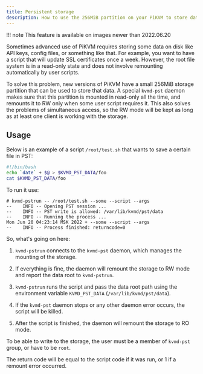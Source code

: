 ```yaml
---
title: Persistent storage
description: How to use the 256MiB partition on your PiKVM to store data
---
```


!!! note
    This feature is available on images newer than 2022.06.20

Sometimes advanced use of PiKVM requires storing some data on disk like
API keys, config files, or something like that. For example, you want to
have a script that will update SSL certificates once a week. However,
the root file system is in a read-only state and does not involve
remounting automatically by user scripts.

To solve this problem, new versions of PiKVM have a small 256MiB storage
partition that can be used to store that data. A special `kvmd-pst`
daemon makes sure that this partition is mounted in read-only all the
time, and remounts it to RW only when some user script requires it. This
also solves the problems of simultaneous access, so the RW mode will be
kept as long as at least one client is working with the storage.


## Usage

Below is an example of a script `/root/test.sh` that wants to save a certain file in PST:

```bash
#!/bin/bash
echo `date` + $@ > $KVMD_PST_DATA/foo
cat $KVMD_PST_DATA/foo
```

To run it use:
```
# kvmd-pstrun -- /root/test.sh --some --script --args
--    INFO -- Opening PST session ...
--    INFO -- PST write is allowed: /var/lib/kvmd/pst/data
--    INFO -- Running the process ...
Mon Jun 20 04:23:14 MSK 2022 + --some --script --args
--    INFO -- Process finished: returncode=0
```

So, what's going on here:

1. `kvmd-pstrun` connects to the `kvmd-pst` daemon, which manages the mounting of the storage.

2. If everything is fine, the daemon will remount the storage to RW mode and report the data root to `kvmd-pstrun`.

3. `kvmd-pstrun` runs the script and pass the data root path using the environment variable `KVMD_PST_DATA` (`/var/lib/kvmd/pst/data`).

4. If the `kvmd-pst` daemon stops or any other daemon error occurs, the script will be killed.

5. After the script is finished, the daemon will remount the storage to RO mode.

To be able to write to the storage, the user must be a member of `kvmd-pst` group, or have to be `root`.

The return code will be equal to the script code if it was run, or 1 if a remount error occurred.
